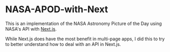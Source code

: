 # NASA-APOD-with-Next

This is an implementation of the NASA Astronomy Picture of the Day using NASA's API with [Next.js](https://github.com/zeit/next.js/).

While Next.js does have the most benefit in multi-page apps, I did this to try to better understand how to deal with an API in Next.js.
